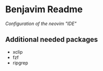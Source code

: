 # Benjavim Readme
*Configuration of the neovim "IDE"*

## Additional needed packages
- xclip
- fzf
- ripgrep

